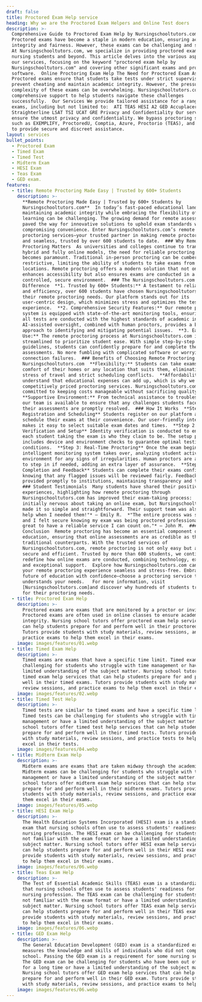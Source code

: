 ```yaml
---
draft: false
title: Proctored Exam Help service
heading: Why we are the Proctored Exam Helpers and Online Test doers
description: >-
  Comprehensive Guide to Proctored Exam Help by Nursingschooltutors.com
  Proctored exams have become a staple in modern education, ensuring academic
  integrity and fairness. However, these exams can be challenging and stressful.
  At Nursingschooltutors.com, we specialize in providing proctored exam help to
  nursing students and beyond. This article delves into the various aspects of
  our services, focusing on the keyword "proctored exam help by
  Nursingschooltutors.com" and covering other significant exams and proctoring
  software.  Online Proctoring Exam Help The Need for Proctored Exam Assistance
  Proctored exams ensure that students take tests under strict supervision to
  prevent cheating and maintain academic integrity. However, the pressure and
  complexity of these exams can be overwhelming. Nursingschooltutors.com offers
  comprehensive support to help students navigate these challenges
  successfully.  Our Services We provide tailored assistance for a range of
  exams, including but not limited to:  ATI TEAS HESI A2 GED Accuplacer exams
  Straighterline LSAT TSI UCAT GRE Privacy and Confidentiality Our services
  ensure the utmost privacy and confidentiality. We bypass proctoring software
  such as EXEMPLIFY, ProctoredU, Comptia, Azure, Proctorio (TEAS), and Honorlock
  to provide secure and discreet assistance.  
layout: services
bullet_points:
  - Proctored Exam
  - Timed Exam
  - Timed Test
  - Midterm Exam
  - HESI Exam
  - Teas Exam
  - GED exam.
features:
  - title: Remote Proctoring Made Easy | Trusted by 600+ Students
    description: >-
      **Remote Proctoring Made Easy | Trusted by 600+ Students by
      Nursingschooltutors.com**  In today’s fast-paced educational landscape,
      maintaining academic integrity while embracing the flexibility of online
      learning can be challenging. The growing demand for remote assessments has
      paved the way for innovative solutions to uphold exam standards without
      compromising convenience. Enter Nursingschooltutors.com’s remote
      proctoring services—your trusted partner in making remote proctoring easy
      and seamless, trusted by over 600 students to date.  ### Why Remote
      Proctoring Matters  As universities and colleges continue to transition to
      hybrid and fully online models, the need for reliable proctoring solutions
      becomes paramount. Traditional in-person proctoring can be cumbersome and
      restrictive, limiting the ability of students to take exams from various
      locations. Remote proctoring offers a modern solution that not only
      enhances accessibility but also ensures exams are conducted in a
      controlled, secure environment.  ### The Nursingschooltutors.com
      Difference  **1. Trusted by 600+ Students:** A testament to reliability
      and efficiency, over 600 students have chosen Nursingschooltutors.com for
      their remote proctoring needs. Our platform stands out for its
      user-centric design, which minimizes stress and optimizes the testing
      experience.  **2. Comprehensive Security Features:** Our remote proctoring
      system is equipped with state-of-the-art monitoring tools, ensuring that
      all tests are conducted with the highest standards of academic integrity.
      AI-assisted oversight, combined with human proctors, provides a balanced
      approach to identifying and mitigating potential issues.  **3. Ease of
      Use:** The remote proctoring process at Nursingschooltutors.com is
      streamlined to prioritize student ease. With simple step-by-step
      guidelines, students can confidently prepare for and complete their
      assessments. No more fumbling with complicated software or worrying about
      connection failures.  ### Benefits of Choosing Remote Proctoring by
      Nursingschooltutors.com  **Flexibility:** Students can take exams from the
      comfort of their homes or any location that suits them, eliminating the
      stress of travel and strict scheduling conflicts.  **Affordability:** We
      understand that educational expenses can add up, which is why we offer
      competitively priced proctoring services. Nursingschooltutors.com is
      committed to keeping costs manageable without sacrificing quality. 
      **Supportive Environment:** From technical assistance to troubleshooting,
      our team is available to ensure that any challenges students face during
      their assessments are promptly resolved.  ### How It Works  **Step 1:
      Registration and Scheduling** Students register on our platform and
      schedule their exams at their convenience. Our user-friendly interface
      makes it easy to select suitable exam dates and times.  **Step 2:
      Verification and Setup** Identity verification is conducted to ensure that
      each student taking the exam is who they claim to be. The setup process
      includes device and environment checks to guarantee optimal testing
      conditions.  **Step 3: Real-Time Proctoring** Once the exam begins, our
      intelligent monitoring system takes over, analyzing student activity and
      environment for any signs of irregularities. Human proctors are available
      to step in if needed, adding an extra layer of assurance.  **Step 4:
      Completion and Feedback** Students can complete their exams confidently,
      knowing that any flagged issues will be reviewed fairly. Feedback is
      provided promptly to institutions, maintaining transparency and trust. 
      ### Student Testimonials  Many students have shared their positive
      experiences, highlighting how remote proctoring through
      Nursingschooltutors.com has improved their exam-taking process:  *"I was
      initially nervous about taking an online exam, but Nursingschooltutors.com
      made it so simple and straightforward. Their support team was also a huge
      help when I needed them!"* – Emily R.  *"The entire process was smooth,
      and I felt secure knowing my exam was being proctored professionally. It’s
      great to have a reliable service I can count on."* – John M.  ###
      Conclusion  Remote proctoring has become an essential component of modern
      education, ensuring that online assessments are as credible as their
      traditional counterparts. With the trusted services of
      Nursingschooltutors.com, remote proctoring is not only easy but also
      secure and efficient. Trusted by more than 600 students, we continue to
      redefine how online exams are conducted, combining technology, expertise,
      and exceptional support.  Explore how Nursingschooltutors.com can make
      your remote proctoring experience seamless and stress-free. Embrace the
      future of education with confidence—choose a proctoring service that
      understands your needs.   For more information, visit
      [Nursingschooltutors.com]and discover why hundreds of students trust us
      for their proctoring needs.
  - title: Proctored Exam Help
    description: >-
      Proctored exams are exams that are monitored by a proctor or invigilator.
      Proctored exams are often used in online classes to ensure academic
      integrity. Nursing school tutors offer proctored exam help services that
      can help students prepare for and perform well in their proctored exams.
      Tutors provide students with study materials, review sessions, and
      practice exams to help them excel in their exams.
    image: images/features/01.webp
  - title: Timed Exam Help
    description: >-
      Timed exams are exams that have a specific time limit. Timed exams can be
      challenging for students who struggle with time management or have a
      limited understanding of the subject matter. Nursing school tutors offer
      timed exam help services that can help students prepare for and perform
      well in their timed exams. Tutors provide students with study materials,
      review sessions, and practice exams to help them excel in their exams.
    image: images/features/02.webp
  - title: Timed Test Help
    description: >-
      Timed tests are similar to timed exams and have a specific time limit.
      Timed tests can be challenging for students who struggle with time
      management or have a limited understanding of the subject matter. Nursing
      school tutors offer timed test help services that can help students
      prepare for and perform well in their timed tests. Tutors provide students
      with study materials, review sessions, and practice tests to help them
      excel in their tests.
    image: images/features/04.webp
  - title: Midterm Exam Help
    description: >-
      Midterm exams are exams that are taken midway through the academic term.
      Midterm exams can be challenging for students who struggle with time
      management or have a limited understanding of the subject matter. Nursing
      school tutors offer midterm exam help services that can help students
      prepare for and perform well in their midterm exams. Tutors provide
      students with study materials, review sessions, and practice exams to help
      them excel in their exams.
    image: images/features/05.webp
  - title: HESI Exam Help
    description: >-
      The Health Education Systems Incorporated (HESI) exam is a standardized
      exam that nursing schools often use to assess students' readiness for the
      nursing profession. The HESI exam can be challenging for students who are
      not familiar with the exam format or have a limited understanding of the
      subject matter. Nursing school tutors offer HESI exam help services that
      can help students prepare for and perform well in their HESI exam. Tutors
      provide students with study materials, review sessions, and practice exams
      to help them excel in their exams.
    image: images/features/06.webp
  - title: Teas Exam Help
    description: >-
      The Test of Essential Academic Skills (TEAS) exam is a standardized exam
      that nursing schools often use to assess students' readiness for the
      nursing profession. The TEAS exam can be challenging for students who are
      not familiar with the exam format or have a limited understanding of the
      subject matter. Nursing school tutors offer TEAS exam help services that
      can help students prepare for and perform well in their TEAS exam. Tutors
      provide students with study materials, review sessions, and practice exams
      to help them excel in their exams.
    image: images/features/06.webp
  - title: GED Exam Help
    description: >-
      The General Education Development (GED) exam is a standardized exam that
      measures the knowledge and skills of individuals who did not complete high
      school. Passing the GED exam is a requirement for some nursing schools.
      The GED exam can be challenging for students who have been out of school
      for a long time or have a limited understanding of the subject matter.
      Nursing school tutors offer GED exam help services that can help students
      prepare for and perform well in their GED exam. Tutors provide students
      with study materials, review sessions, and practice exams to help.
    image: images/features/06.webp
---
```


